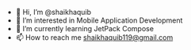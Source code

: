- 👋 Hi, I’m @shaikhaquib
- 👀 I’m interested in Mobile Application Development
- 🌱 I’m currently learning JetPack Compose
- 📫 How to reach me shaikhaquib119@gmail.com
